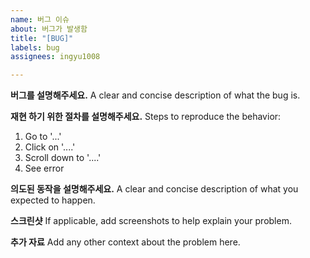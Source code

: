 ```yaml
---
name: 버그 이슈
about: 버그가 발생함
title: "[BUG]"
labels: bug
assignees: ingyu1008

---
```


**버그를 설명해주세요.**
A clear and concise description of what the bug is.

**재현 하기 위한 절차를 설명해주세요.**
Steps to reproduce the behavior:
1. Go to '...'
2. Click on '....'
3. Scroll down to '....'
4. See error

**의도된 동작을 설명해주세요.**
A clear and concise description of what you expected to happen.

**스크린샷**
If applicable, add screenshots to help explain your problem.

**추가 자료**
Add any other context about the problem here.
